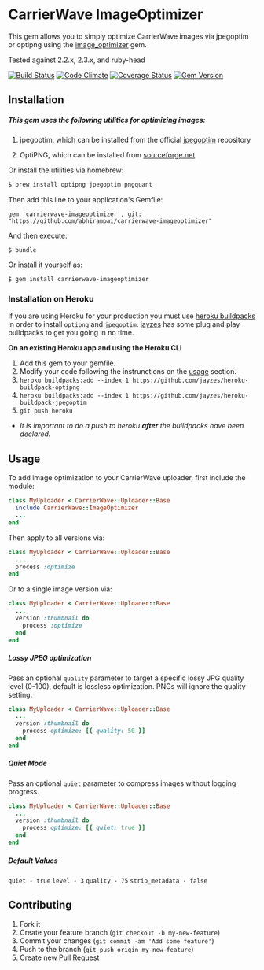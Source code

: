 # CarrierWave ImageOptimizer

This gem allows you to simply optimize CarrierWave images via jpegoptim or optipng using the [image_optimizer](https://github.com/jtescher/image_optimizer) gem.

Tested against 2.2.x, 2.3.x, and ruby-head

[![Build Status](https://secure.travis-ci.org/jtescher/carrierwave-imageoptimizer.svg)](http://travis-ci.org/jtescher/carrierwave-imageoptimizer)
[![Code Climate](https://codeclimate.com/github/jtescher/carrierwave-imageoptimizer.svg)](https://codeclimate.com/github/jtescher/carrierwave-imageoptimizer)
[![Coverage Status](https://coveralls.io/repos/jtescher/carrierwave-imageoptimizer/badge.svg)](https://coveralls.io/r/jtescher/carrierwave-imageoptimizer)
[![Gem Version](https://badge.fury.io/rb/carrierwave-imageoptimizer.svg)](http://badge.fury.io/rb/carrierwave-imageoptimizer)

## Installation

##### This gem uses the following utilities for optimizing images:

1. jpegoptim, which can be installed from the official [jpegoptim](https://github.com/tjko/jpegoptim) repository

2. OptiPNG, which can be installed from [sourceforge.net](http://optipng.sourceforge.net/)

Or install the utilities via homebrew:

```bash
$ brew install optipng jpegoptim pngquant
```

Then add this line to your application's Gemfile:

    gem 'carrierwave-imageoptimizer', git: "https://github.com/abhirampai/carrierwave-imageoptimizer"

And then execute:

    $ bundle

Or install it yourself as:

    $ gem install carrierwave-imageoptimizer

### Installation on Heroku
If you are using Heroku for your production you must use [heroku buildpacks](https://devcenter.heroku.com/articles/using-multiple-buildpacks-for-an-app) in order to install `optipng` and `jpegoptim`. [jayzes](https://github.com/jayzes?tab=repositories) has some plug and play buildpacks to get you going in no time.

__On an existing Heroku app and using the Heroku CLI__

1. Add this gem to your gemfile.
2. Modify your code following the instrunctions on the [usage](#usage) section.
3. `heroku buildpacks:add --index 1 https://github.com/jayzes/heroku-buildpack-optipng`
4. `heroku buildpacks:add --index 1 https://github.com/jayzes/heroku-buildpack-jpegoptim`
5. `git push heroku` 
  * _It is important to do a push to heroku __after__ the buildpacks have been declared._

## Usage

To add image optimization to your CarrierWave uploader, first include the module:

```ruby
class MyUploader < CarrierWave::Uploader::Base
  include CarrierWave::ImageOptimizer
  ...
end
```

Then apply to all versions via:

```ruby
class MyUploader < CarrierWave::Uploader::Base
  ...
  process :optimize
end
```

Or to a single image version via:

```ruby
class MyUploader < CarrierWave::Uploader::Base
  ...
  version :thumbnail do
    process :optimize
  end
end
```

##### Lossy JPEG optimization

Pass an optional `quality` parameter to target a specific lossy JPG quality level (0-100), default is lossless
optimization. PNGs will ignore the quality setting.

```ruby
class MyUploader < CarrierWave::Uploader::Base
  ...
  version :thumbnail do
    process optimize: [{ quality: 50 }]
  end
end
```

##### Quiet Mode

Pass an optional `quiet` parameter to compress images without logging progress.

```ruby
class MyUploader < CarrierWave::Uploader::Base
  ...
  version :thumbnail do
    process optimize: [{ quiet: true }]
  end
end
```

##### Default Values
`quiet - true`
`level - 3`
`quality - 75`
`strip_metadata - false`

## Contributing

1. Fork it
2. Create your feature branch (`git checkout -b my-new-feature`)
3. Commit your changes (`git commit -am 'Add some feature'`)
4. Push to the branch (`git push origin my-new-feature`)
5. Create new Pull Request
